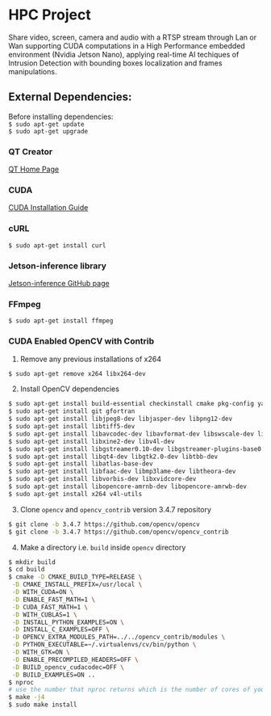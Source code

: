 # HPC Project

Share video, screen, camera and audio with a RTSP stream through Lan or Wan supporting CUDA computations in a High Performance embedded environment (Nvidia Jetson Nano), applying real-time AI techiques of Intrusion Detection with bounding boxes localization and frames manipulations.

## External Dependencies:

Before installing dependencies:  
`$ sudo apt-get update`  
`$ sudo apt-get upgrade`

### QT Creator
[QT Home Page](https://www.qt.io/)

### CUDA  
[CUDA Installation Guide](https://docs.nvidia.com/cuda/cuda-installation-guide-linux/index.html)

### cURL
`$ sudo apt-get install curl`  

### Jetson-inference library
[Jetson-inference GitHub page](https://github.com/dusty-nv/jetson-inference)

### FFmpeg  
`$ sudo apt-get install ffmpeg`

### CUDA Enabled OpenCV with Contrib  
1. Remove any previous installations of x264  
```sh
$ sudo apt-get remove x264 libx264-dev
```  

2. Install OpenCV dependencies  
```sh
$ sudo apt-get install build-essential checkinstall cmake pkg-config yasm  
$ sudo apt-get install git gfortran  
$ sudo apt-get install libjpeg8-dev libjasper-dev libpng12-dev  
$ sudo apt-get install libtiff5-dev  
$ sudo apt-get install libavcodec-dev libavformat-dev libswscale-dev libdc1394-22-dev  
$ sudo apt-get install libxine2-dev libv4l-dev  
$ sudo apt-get install libgstreamer0.10-dev libgstreamer-plugins-base0.10-dev  
$ sudo apt-get install libqt4-dev libgtk2.0-dev libtbb-dev  
$ sudo apt-get install libatlas-base-dev  
$ sudo apt-get install libfaac-dev libmp3lame-dev libtheora-dev  
$ sudo apt-get install libvorbis-dev libxvidcore-dev  
$ sudo apt-get install libopencore-amrnb-dev libopencore-amrwb-dev  
$ sudo apt-get install x264 v4l-utils
```

3. Clone `opencv` and `opencv_contrib` version 3.4.7 repository
```sh
$ git clone -b 3.4.7 https://github.com/opencv/opencv
$ git clone -b 3.4.7 https://github.com/opencv/opencv_contrib
```

4. Make a directory i.e. `build` inside `opencv` directory  
```sh
$ mkdir build
$ cd build
$ cmake -D CMAKE_BUILD_TYPE=RELEASE \
 -D CMAKE_INSTALL_PREFIX=/usr/local \
 -D WITH_CUDA=ON \
 -D ENABLE_FAST_MATH=1 \
 -D CUDA_FAST_MATH=1 \
 -D WITH_CUBLAS=1 \
 -D INSTALL_PYTHON_EXAMPLES=ON \
 -D INSTALL_C_EXAMPLES=OFF \
 -D OPENCV_EXTRA_MODULES_PATH=../../opencv_contrib/modules \
 -D PYTHON_EXECUTABLE=~/.virtualenvs/cv/bin/python \
 -D WITH_GTK=ON \
 -D ENABLE_PRECOMPILED_HEADERS=OFF \
 -D BUILD_opencv_cudacodec=OFF \
 -D BUILD_EXAMPLES=ON ..
$ nproc
# use the number that nproc returns which is the number of cores of your processor. Let's say it returns 4.
$ make -j4 
$ sudo make install
```
